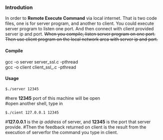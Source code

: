 ### Introdution
In order to **Remote Execute Command** via local internet. That is two code files, one is for server program, and another to client. You could execute server program to listen one port. And then connect with client provided server ip and port. ~~When you compile, listen server program on one port. Then use client program on the local network area with server ip and port.~~ 
#### Compile    
gcc -o server server_ssl.c -pthread      
gcc -o client client_ssl_.c -pthread         

#### Usage
```shell
$./server 12345     
```
#here **12345** port of this machine will be open   
#open another shell, type in  
```shell
$./cient 127.0.0.1 12345
```
#**127.0.0.1** is the *ip address* of server, and **12345** is the port that server provide. 
#Then the feedback returned on client is the result from the execution of serverfor the command you type in client.



